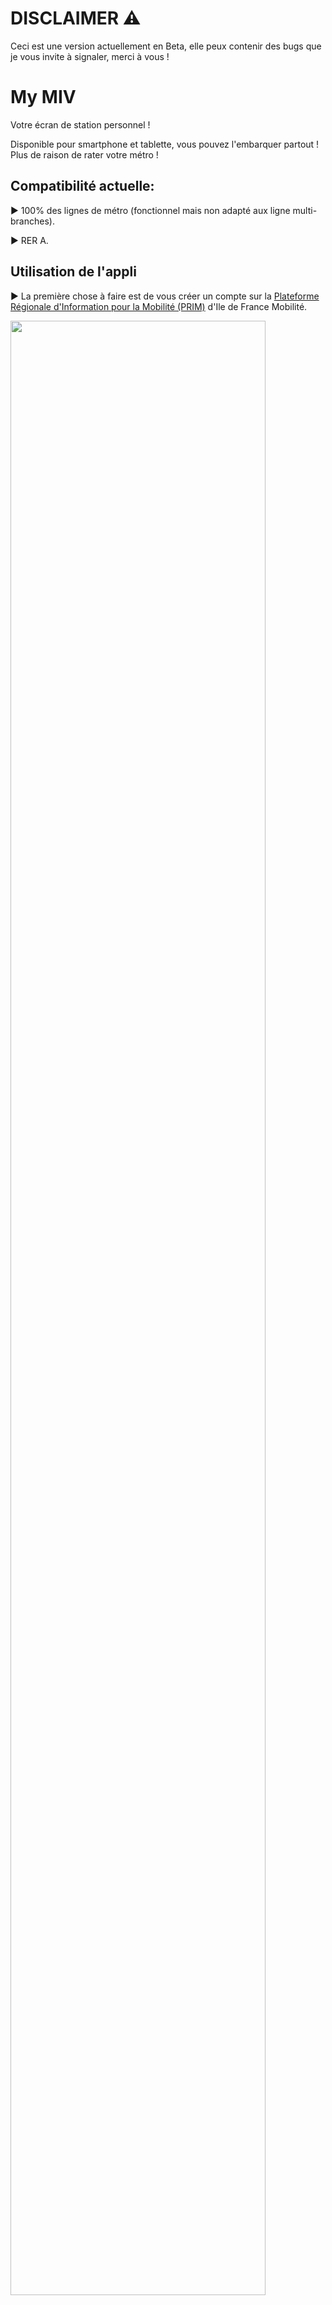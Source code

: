 
# DISCLAIMER ⚠️

Ceci est une version actuellement en Beta, elle peux contenir des bugs que je vous invite à signaler, merci à vous !

# My MIV

Votre écran de station personnel !

Disponible pour smartphone et tablette, vous pouvez l'embarquer partout ! Plus de raison de rater votre métro !

## Compatibilité actuelle:

▶ 100% des lignes de métro (fonctionnel mais non adapté aux ligne multi-branches).


▶ RER A.

## Utilisation de l'appli

▶ La première chose à faire est de vous créer un compte sur la [Plateforme Régionale d'Information pour la Mobilité (PRIM)](https://prim.iledefrance-mobilites.fr/) d'Ile de France Mobilité.

<img  src="https://srv.fbr.ninja/index.php/s/dDsqQo2TkRygNjS/preview"  width="90%">

▶ Ensuite générez votre clé API.

<img  src="https://srv.fbr.ninja/index.php/s/stgcndArX7HWym9/preview"  width="50%"><img  src="https://srv.fbr.ninja/index.php/s/pHsneteTJkJ2Yat/preview"  width="50%">

▶ Rendez-vous sur le site [QrCode Monkey](https://www.qrcode-monkey.com/fr/#text) copiez votre clé API et générez un QrCode (vous allez voir c'est très pratique !).

<img  src="https://srv.fbr.ninja/index.php/s/gbbMqPpo8N7iqRy/preview"  width="90%">

▶ Installer l'APK [disponible ici](https://go.fbr.ninja/progattiny) choisissez la bonne version (tablette ou téléphone).

▶ Si votre appareil vous le demande [autorisez les sources inconnues](https://apprendre.pandasuite.com/article/952-autoriser-application-source-inconnue-android).

▶ Une fois dans l'application, entrez votre clé API ou scannez le QrCode précédemment créer !

<img  src="https://srv.fbr.ninja/index.php/s/N3ojXZFLadWKQ79/preview"  width="90%">

▶ Le stopPoint correspond à l'identifiant du quai que vous souhaitez programmer, pour le trouver, [rendez vous ici](https://prim.iledefrance-mobilites.fr/fr/donnees-statiques/arrets).

<img  src="https://srv.fbr.ninja/index.php/s/gPpxfwmLoTpMK8b/preview"  width="90%">

▶ Cherchez votre station, filtrez votre mode de transport pour plus de facilité.

<img  src="https://srv.fbr.ninja/index.php/s/dNdpTLPmyiHNwZF/preview"  width="90%">

▶ Une ligne passant dans une station à minimum 2 stopPoint (arID) le quai allez et le quai retour, il vous suffit de tester l'un des deux (menu automatique en développement de mon coté 🖥️).

<img  src="https://srv.fbr.ninja/index.php/s/Q9abiZ9TJP8LmCr/preview"  width="90%">

Et voilà ! Plus aucun train ou métro ne vous échappera 👀 !
